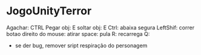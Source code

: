 # JogoUnityTerror

Agachar: CTRL
Pegar obj: E 
soltar obj: E
Ctrl: abaixa
segura LeftShif: correr
botao direito do mouse: atirar
space: pula
R: recarrega
Q: 




* se der bug, remover sript respiração do personagem